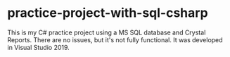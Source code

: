 # practice-project-with-sql-csharp

This is my C# practice project using a MS SQL database and Crystal Reports. There are no issues, but it's not fully functional. It was developed in Visual Studio 2019.
